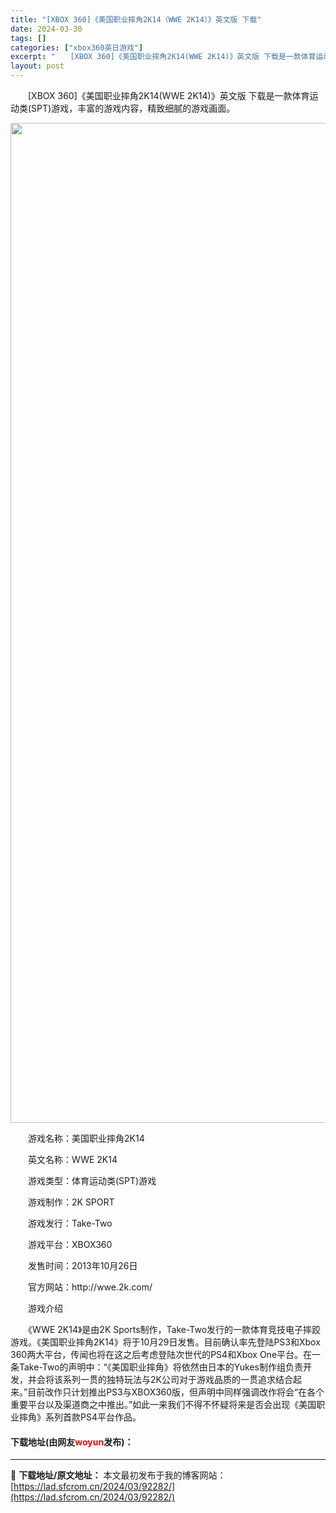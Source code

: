 ```yaml
---
title: "[XBOX 360]《美国职业摔角2K14（WWE 2K14）》英文版 下载"
date: 2024-03-30
tags: []
categories: ["xbox360英日游戏"]
excerpt: "　　[XBOX 360]《美国职业摔角2K14(WWE 2K14)》英文版 下载是一款体育运动类(SPT)游戏，丰富的游戏内容，精致细腻的游戏画面。 　　游戏名称：美国职业摔角2K14 　　英文名称：WWE 2K14 　　游戏类型：体育运动类(SPT)游戏 　　游戏制作：2K SPORT 　　游戏发&hellip;"
layout: post
---
```


 <p>　　[XBOX 360]《美国职业摔角2K14(WWE 2K14)》英文版 下载是一款体育运动类(SPT)游戏，丰富的游戏内容，精致细腻的游戏画面。</p> <p align="center"><img align="" border="0" src="https://lad.sfcrom.cn/wp-content/uploads/2024/03/20240330_6607d25a55d88.webp" width="1600" alt="[XBOX 360]《美国职业摔角2K14（WWE 2K14）》英文版 下载" /></p> <p>　　游戏名称：美国职业摔角2K14</p> <p>　　英文名称：WWE 2K14</p> <p>　　游戏类型：体育运动类(SPT)游戏</p> <p>　　游戏制作：2K SPORT</p> <p>　　游戏发行：Take-Two</p> <p>　　游戏平台：XBOX360</p> <p>　　发售时间：2013年10月26日</p> <p>　　官方网站：http://wwe.2k.com/</p> <p>　　游戏介绍</p> <p>　　《WWE 2K14》是由2K Sports制作，Take-Two发行的一款体育竞技电子摔跤游戏。《美国职业摔角2K14》将于10月29日发售。目前确认率先登陆PS3和Xbox 360两大平台，传闻也将在这之后考虑登陆次世代的PS4和Xbox One平台。在一条Take-Two的声明中：&ldquo;《美国职业摔角》将依然由日本的Yukes制作组负责开发，并会将该系列一贯的独特玩法与2K公司对于游戏品质的一贯追求结合起来。&rdquo;目前改作只计划推出PS3与XBOX360版，但声明中同样强调改作将会&ldquo;在各个重要平台以及渠道商之中推出。&rdquo;如此一来我们不得不怀疑将来是否会出现《美国职业摔角》系列首款PS4平台作品。</p> <p><h4>下载地址(由网友<font color="red">woyun</font>发布)：</h4></p> 

---
📖 **下载地址/原文地址：** 本文最初发布于我的博客网站：[https://lad.sfcrom.cn/2024/03/92282/](https://lad.sfcrom.cn/2024/03/92282/)
